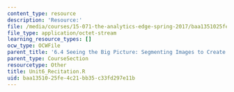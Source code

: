 ```yaml
---
content_type: resource
description: 'Resource:'
file: /media/courses/15-071-the-analytics-edge-spring-2017/baa1351025fe4c21bb35c33fd297e11b_Unit6_Recitation.R
file_type: application/octet-stream
learning_resource_types: []
ocw_type: OCWFile
parent_title: '6.4 Seeing the Big Picture: Segmenting Images to Create Data  (Recitation)'
parent_type: CourseSection
resourcetype: Other
title: Unit6_Recitation.R
uid: baa13510-25fe-4c21-bb35-c33fd297e11b
---
```

